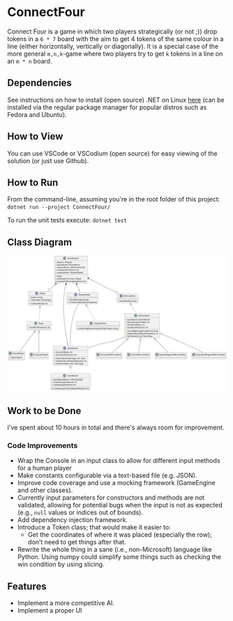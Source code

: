 # ConnectFour
Connect Four is a game in which two players strategically (or not ;)) drop tokens in a `6 * 7` board with the aim to get 4 tokens of the same colour in a line (either horizontally, vertically or diagonally). It is a special case of the more general `m,n,k`-game where two players try to get `k` tokens in a line on an `m * n` board.

## Dependencies
See instructions on how to install (open source) .NET on Linux [here](https://learn.microsoft.com/en-us/dotnet/core/install/linux) (can be installed via the regular package manager for popular distros such as Fedora and Ubuntu).

## How to View
You can use VSCode or VSCodium (open source) for easy viewing of the solution (or just use Github).

## How to Run
From the command-line, assuming you're in the root folder of this project:
`dotnet run --project ConnectFour/`

To run the unit tests execute:
`dotnet test`

## Class Diagram
![Class Diagram](./out/umldiagram/ConnectFour.svg)

## Work to be Done
I've spent about 10 hours in total and there's always room for improvement.

### Code Improvements
- Wrap the Console in an input class to allow for different input methods for a human player
- Make constants configurable via a text-based file (e.g. JSON).
- Improve code coverage and use a mocking framework (GameEngine and other classes).
- Currently input parameters for constructors and methods are not validated, allowing for potential bugs when the input is not as expected (e.g., `null` values or indices out of bounds).
- Add dependency injection framework.
- Introduce a Token class; that would make it easier to:
  - Get the coordinates of where it was placed (especially the row); don’t need to get things after that.
- Rewrite the whole thing in a sane (i.e., non-Microsoft) language like Python. Using numpy could simplify some things such as checking the win condition by using slicing.

## Features
- Implement a more competitive AI.
- Implement a proper UI